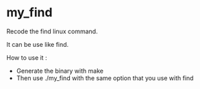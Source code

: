 # my_find

Recode the find linux command.

It can be use like find.

How to use it :
- Generate the binary with make
- Then use ./my_find with the same option that you use with find
